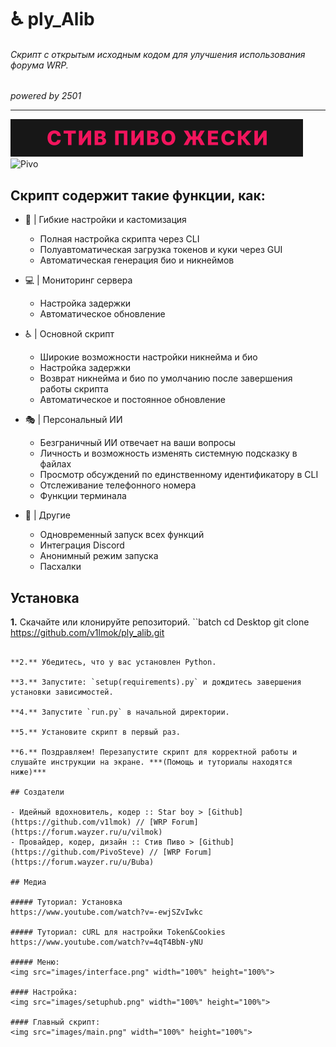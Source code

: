 # ♿ ply_Alib
###### Скрипт с открытым исходным кодом для улучшения использования форума WRP.
_powered by 2501_

------
![gif](images/SqPNT.gif)
![Pivo](images/Pivo.gif)

## Скрипт содержит такие функции, как:

- 🔧 | Гибкие настройки и кастомизация
  - Полная настройка скрипта через CLI
  - Полуавтоматическая загрузка токенов и куки через GUI
  - Автоматическая генерация био и никнеймов

- 💻 | Мониторинг сервера
  - Настройка задержки
  - Автоматическое обновление

- ♿ | Основной скрипт
  - Широкие возможности настройки никнейма и био 
  - Настройка задержки
  - Возврат никнейма и био по умолчанию после завершения работы скрипта
  - Автоматическое и постоянное обновление
  
- 🎭 | Персональный ИИ
  - Безграничный ИИ отвечает на ваши вопросы
  - Личность и возможность изменять системную подсказку в файлах
  - Просмотр обсуждений по единственному идентификатору в CLI
  - Отслеживание телефонного номера
  - Функции терминала

- 💎 | Другие
  - Одновременный запуск всех функций
  - Интеграция Discord
  - Анонимный режим запуска
  - Пасхалки

## Установка

**1.** Скачайте или клонируйте репозиторий.
``batch
cd Desktop
git clone https://github.com/v1lmok/ply_alib.git
```

**2.** Убедитесь, что у вас установлен Python.

**3.** Запустите: `setup(requirements).py` и дождитесь завершения установки зависимостей.

**4.** Запустите `run.py` в начальной директории.

**5.** Установите скрипт в первый раз.

**6.** Поздравляем! Перезапустите скрипт для корректной работы и слушайте инструкции на экране. ***(Помощь и туториалы находятся ниже)***
 
## Создатели

- Идейный вдохновитель, кодер :: Star boy > [Github](https://github.com/v1lmok) // [WRP Forum](https://forum.wayzer.ru/u/vilmok)
- Провайдер, кодер, дизайн :: Стив Пиво > [Github](https://github.com/PivoSteve) // [WRP Forum](https://forum.wayzer.ru/u/Buba)

## Медиа

##### Туториал: Установка
https://www.youtube.com/watch?v=-ewjSZvIwkc

##### Туториал: cURL для настройки Token&Cookies
https://www.youtube.com/watch?v=4qT4BbN-yNU

##### Меню:
<img src="images/interface.png" width="100%" height="100%">

#### Настройка:
<img src="images/setuphub.png" width="100%" height="100%">

#### Главный скрипт:
<img src="images/main.png" width="100%" height="100%">
